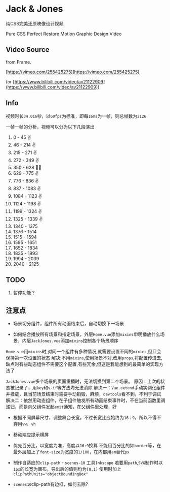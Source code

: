 # Jack & Jones

纯CSS完美还原映像设计视频

Pure CSS Perfect Restore Motion Graphic Design Video

## Video Source

  from Frame.

  [https://vimeo.com/255425275](https://vimeo.com/255425275)

  (or [https://www.bilibili.com/video/av21122909](https://www.bilibili.com/video/av21122909))

## Info

视频时长`34.016`秒，以`60fps`为标准，即每`16ms`为一帧，则总帧数为`2126`

一帧一帧的分析，视频可以分为以下几段演出

1. 0 - 45 ✌
2. 46 - 214 ✌
3. 215 - 271 ✌
4. 272 - 349 ✌
5. 350 - 628 🤷‍♂️
6. 629 - 775 ✌
7. 776 - 836 ✌
8. 837 - 1083 ✌
9. 1084 - 1123 ✌
10. 1124 - 1198 ✌
11. 1199 - 1324 ✌
12. 1325 - 1339 ✌
13. 1340 - 1375
14. 1376 - 1514
15. 1515 - 1594
16. 1595 - 1651
17. 1652 - 1834
18. 1835 - 1993
19. 1994 - 2039
20. 2040 - 2125

## TODO

1. 暂停功能？

## 注意点

* 场景切分组件，组件所有动画结束后，自动切换下一场景

* 如何结合播放所有场景和指定场景，外层`Home.vue`添加`mixins`申明播放什么场景，内层`JackJones.vue`添加`mixins`控制各个场景顺序

`Home.vue`用`mixins`时,对同一个组件有多种情况,就需要设置不同的`mixins`,但只会保持第一次设置的状态
解决:不用`mixins`,使用场景不对,改用`props`,将配置传进去,缺点时有些动态组件不需要这个配置,有些冗余,但这是我能想到的最简单的实现方法了

`JackJones.vue`多个场景的页面重播时，无法切换到第二个场景。
原因：上次的状态被记录了，用`key`和`v-if`等方法均无法消除
解决一：`Vue.extend`手动实例化组件并挂载，且当前场景结束时需要手动销毁，麻烦，`devtools`看不到，不利于调试
解决二：依然用动态组件，在子组件触发所有动画结束事件时，不在当前函数里调递归，而是向父组件发起`emit`通知，在父组件里处理，好

* 根据不同屏幕尺寸，调整舞台长宽，不过长宽比应始终为`16：9`，所以不得不弃用`vw`、`vh`

* 移动端应提示横屏

* 优先百分比，以宽度为准，高度以`16:9`换算
不能用百分比的如`border`等，在最外层加上了`font-size`为宽度的`1/100`，在内部用`em`替代`px`

* 制作自适应的`clip-path` - `scenes-10`
工具`Inkscape`
若要用`path`,`SVG`制作时以`1px`的长宽为画布，导出后的值则均为`[0,1]`
使用时加上`clipPathUnits="objectBoundingBox"`

* `scenes10`clip-path有边框，如何去除?


